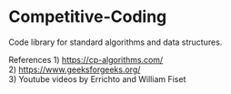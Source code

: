 # Competitive-Coding
Code library for standard algorithms and data structures.

References 1) https://cp-algorithms.com/    
           2) https://www.geeksforgeeks.org/           
           3) Youtube videos by Errichto and William Fiset
